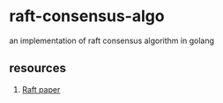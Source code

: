 # raft-consensus-algo
an implementation of raft consensus algorithm in golang

## resources
1. [Raft paper](https://raft.github.io/raft.pdf)
